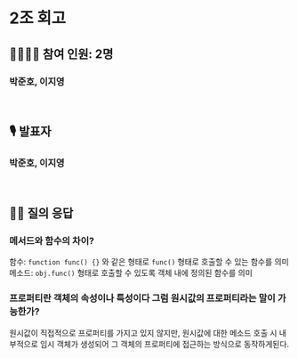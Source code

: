 # 2조 회고

## 👨‍👩‍👧‍👦 참여 인원: 2명

### 박준호, 이지영

<br>

## 🎙️ 발표자

### 박준호, 이지영

<br>

## 👨‍🎤 질의 응답

### 메서드와 함수의 차이?
함수: `function func() {}` 와 같은 형태로 `func()` 형태로 호출할 수 있는 함수를 의미
메소드: `obj.func()` 형태로 호출할 수 있도록 객체 내에 정의된 함수를 의미

###  프로퍼티란 객체의 속성이나 특성이다 그럼  원시값의 프로퍼티라는 말이 가능한가?
원시값이 직접적으로 프로퍼티를 가지고 있지 않지만, 원시값에 대한 메소드 호출 시 내부적으로 임시 객체가 생성되어
그 객체의 프로퍼티에 접근하는 방식으로 동작하게된다.
